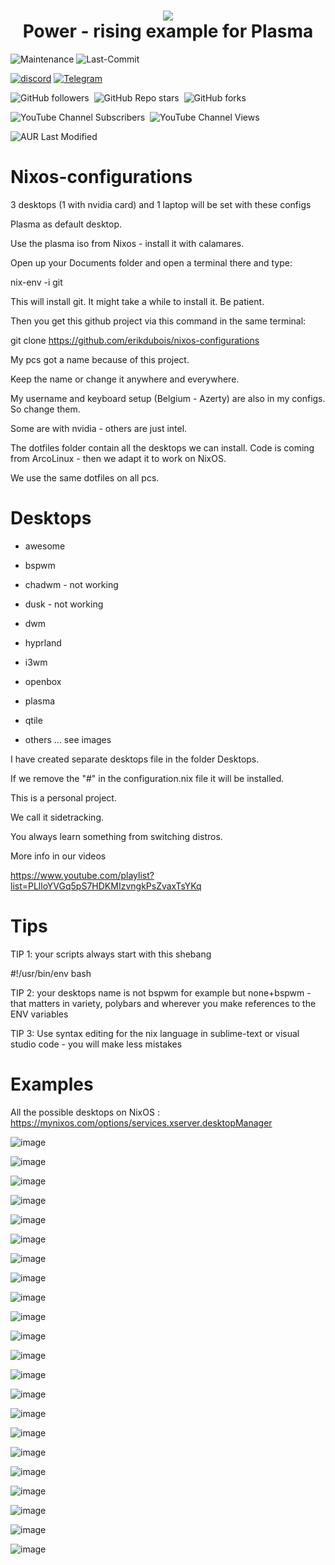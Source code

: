 <h1 align="center">
 <img src="https://github.com/erikdubois/arcolinux-nemesis/blob/master/Personal/settings/arcolinuxws.png">
  <br />
   Power - rising example for Plasma
</h1>

![Maintenance](https://img.shields.io/maintenance/yes/2024?style=for-the-badge)
![Last-Commit](https://img.shields.io/github/last-commit/erikdubois/arcolinux-nemesis?style=for-the-badge)

<a href="https://discord.gg/stBhS4taje" target="_blank" rel="noopener noreferrer"><img src="https://img.shields.io/discord/1068192254365282405?logo=discord&label=discord" alt="discord"/></a>
<a href="https://t.me/arcolinux_d_b" target="_blank" rel="noopener noreferrer"><img alt="Telegram" src="https://img.shields.io/badge/telegram-chat-blue?logo=telegram"></a>

<img alt="GitHub followers" src="https://img.shields.io/github/followers/erikdubois?style=flat">&nbsp;&nbsp;<img alt="GitHub Repo stars" src="https://img.shields.io/github/stars/erikdubois/arcolinux-nemesis">&nbsp;&nbsp;<img alt="GitHub forks" src="https://img.shields.io/github/forks/erikdubois/arcolinux-nemesis">

<img alt="YouTube Channel Subscribers" src="https://img.shields.io/youtube/channel/subscribers/UCJdmdUp5BrsWsYVQUylCMLg">&nbsp;&nbsp;<img alt="YouTube Channel Views" src="https://img.shields.io/youtube/channel/views/UCJdmdUp5BrsWsYVQUylCMLg">

<img alt="AUR Last Modified" src="https://img.shields.io/aur/last-modified/archlinux-tweak-tool-git?label=AUR%20-%20ArchLinux-Tweak-Tool%20or%20ATT">


# Nixos-configurations

3 desktops (1 with nvidia card) and 1 laptop will be set with these configs

Plasma as default desktop.

Use the plasma iso from Nixos - install it with calamares.

Open up your Documents folder and open a terminal there and type:

nix-env -i git 

This will install git. It might take a while to install it. Be patient.

Then you get this github project via this command in the same terminal:

git clone https://github.com/erikdubois/nixos-configurations

My pcs got a name because of this project.

Keep the name or change it anywhere and everywhere.

My username and keyboard setup (Belgium - Azerty) are also in my configs. So change them.

Some are with nvidia - others are just intel.

The dotfiles folder contain all the desktops we can install. Code is coming from ArcoLinux - then we adapt it to work on NixOS.

We use the same dotfiles on all pcs.


# Desktops

 - awesome

 - bspwm

 - chadwm - not working

 - dusk - not working

 - dwm

 - hyprland

 - i3wm

 - openbox

 - plasma

 - qtile

 - others ... see images


I have created separate desktops file in the folder Desktops.

If we remove the "#" in the configuration.nix file it will be installed.

This is a personal project.

We call it sidetracking.

You always learn something from switching distros.

More info in our videos

https://www.youtube.com/playlist?list=PLlloYVGq5pS7HDKMIzvngkPsZvaxTsYKq

# Tips

TIP 1: your scripts always start with this shebang

#!/usr/bin/env bash

TIP 2: your desktops name is not bspwm for example but none+bspwm - that matters in variety, polybars and wherever you make references to the ENV variables

TIP 3: Use syntax editing for the nix language in sublime-text or visual studio code - you will make less mistakes



# Examples

All the possible desktops on NixOS : https://mynixos.com/options/services.xserver.desktopManager 


![image](https://github.com/erikdubois/nixos-configurations/assets/10594806/9bd7360b-cd5b-40e6-b70a-9df9e0e0221f)

![image](https://github.com/erikdubois/nixos-configurations/assets/10594806/ea56ddbd-b15a-4cb9-b71e-b8a8ee9929a6)

![image](https://github.com/erikdubois/nixos-configurations/assets/10594806/75d587cb-2547-425a-8ba4-012bcfc238a1)

![image](https://github.com/erikdubois/nixos-configurations/assets/10594806/d3bb2eb7-39dd-4d4e-97a6-233ae02505d7)

![image](https://github.com/erikdubois/nixos-configurations/assets/10594806/bba78edc-7fdf-49d9-9692-5464e10ba075)

![image](https://github.com/erikdubois/nixos-configurations/assets/10594806/3a21ac3c-2b2f-45be-80e9-ee169bc78074)

![image](https://github.com/erikdubois/nixos-configurations/assets/10594806/e1d837ec-9d45-4836-a7a7-f924cfefadb2)

![image](https://github.com/erikdubois/nixos-configurations/assets/10594806/43da73a4-a261-4a74-823a-f63b187fa9f4)

![image](https://github.com/erikdubois/nixos-configurations/assets/10594806/d22bcd6d-6c1a-4af1-a0e8-46fb2ae1457e)

![image](https://github.com/erikdubois/nixos-configurations/assets/10594806/6e49cb93-24da-4ea1-935d-2cf20c615128)

![image](https://github.com/erikdubois/nixos-configurations/assets/10594806/c5ec03a5-a6fe-4310-bef6-06a4b8836f1d)

![image](https://github.com/erikdubois/nixos-configurations/assets/10594806/f9161bae-09bd-41fb-bdae-335dd53d6fb7)

![image](https://github.com/erikdubois/nixos-configurations/assets/10594806/4edbcabd-2daa-4ac9-94b3-903fb48ec799)

![image](https://github.com/erikdubois/nixos-configurations/assets/10594806/a76e2257-b450-484e-920f-c3e31477902f)

![image](https://github.com/erikdubois/nixos-configurations/assets/10594806/1b154332-a279-4fea-8a5f-9a8e65243979)

![image](https://github.com/erikdubois/nixos-configurations/assets/10594806/474cabf6-1703-4871-bff3-a4d800fd8a07)

![image](https://github.com/erikdubois/nixos-configurations/assets/10594806/8b61a601-57ae-402a-aa21-0ff28c573673)

![image](https://github.com/erikdubois/nixos-configurations/assets/10594806/a3b611f2-efb1-4396-9312-1acd64796ad7)

![image](https://github.com/erikdubois/nixos-configurations/assets/10594806/ee155703-c466-460d-ba06-1e685971190a)

![image](https://github.com/erikdubois/nixos-configurations/assets/10594806/8e90af0e-4c61-4904-9dd6-d4e503ae88ae)

![image](https://github.com/erikdubois/nixos-configurations/assets/10594806/b7ee6cd2-7955-4d17-bdc3-7fcd36073d0d)

![image](https://github.com/erikdubois/nixos-configurations/assets/10594806/6a65179a-4032-4789-879f-f4133f9fc6b9)







